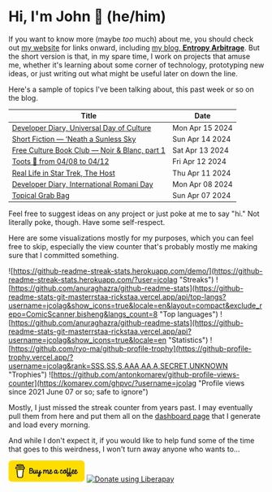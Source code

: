 # Hi, I'm John 👋 (he/him)

If you want to know more (maybe *too* much) about me, you should check out [my website](https://john.colagioia.net/) for links onward, including [my blog, **Entropy Arbitrage**](https://john.colagioia.net/blog).  But the short version is that, in my spare time, I work on projects that amuse me, whether it's learning about some corner of technology, prototyping new ideas, or just writing out what might be useful later on down the line.

Here's a sample of topics I've been talking about, this past week or so on the blog.

|Title|Date|
|-----|-------|
|[Developer Diary, Universal Day of Culture](https://john.colagioia.net/blog/2024/04/15/culture.html)|Mon Apr 15 2024|
|[Short Fiction — ‘Neath a Sunless Sky](https://john.colagioia.net/blog/2024/04/14/sunless-sky.html)|Sun Apr 14 2024|
|[Free Culture Book Club — Noir &amp; Blanc, part 1](https://john.colagioia.net/blog/2024/04/13/noir-blanc-1.html)|Sat Apr 13 2024|
|[Toots 🦣 from 04/08 to 04/12](https://john.colagioia.net/blog/2024/04/12/week.html)|Fri Apr 12 2024|
|[Real Life in Star Trek, The Host](https://john.colagioia.net/blog/2024/04/11/host.html)|Thu Apr 11 2024|
|[Developer Diary, International Romani Day](https://john.colagioia.net/blog/2024/04/08/romani.html)|Mon Apr 08 2024|
|[Topical Grab Bag](https://john.colagioia.net/blog/2024/04/07/grab-bag.html)|Sun Apr 07 2024|

Feel free to suggest ideas on any project or just poke at me to say "hi." Not literally poke, though. Have some self-respect.

Here are some visualizations mostly for my purposes, which you can feel free to skip, especially the view counter that's probably mostly me making sure that I committed something.

![https://github-readme-streak-stats.herokuapp.com/demo/](https://github-readme-streak-stats.herokuapp.com/?user=jcolag "Streaks")
![https://github.com/anuraghazra/github-readme-stats](https://github-readme-stats-git-masterrstaa-rickstaa.vercel.app/api/top-langs?username=jcolag&show_icons=true&locale=en&layout=compact&exclude_repo=ComicScanner,bisheng&langs_count=8 "Top languages")
![https://github.com/anuraghazra/github-readme-stats](https://github-readme-stats-git-masterrstaa-rickstaa.vercel.app/api?username=jcolag&show_icons=true&locale=en "Statistics")
![https://github.com/ryo-ma/github-profile-trophy](https://github-profile-trophy.vercel.app/?username=jcolag&rank=SSS,SS,S,AAA,AA,A,SECRET,UNKNOWN "Trophies")
![https://github.com/antonkomarev/github-profile-views-counter](https://komarev.com/ghpvc/?username=jcolag "Profile views since 2021 June 07 or so; safe to ignore")

Mostly, I just missed the streak counter from years past.  I may eventually pull them from here and put them all on the [dashboard page](https://github.com/jcolag/dash) that I generate and load every morning.

And while I don't expect it, if you would like to help fund some of the time that goes to this weirdness, I won't turn away anyone who wants to...

[<img src="images/default-yellow.png" alt="Buy Me a Coffee" width="150px"/>](https://www.buymeacoffee.com/jcolag)
<a href="https://liberapay.com/jcolag/donate"><img alt="Donate using Liberapay" src="https://liberapay.com/assets/widgets/donate.svg"></a>
